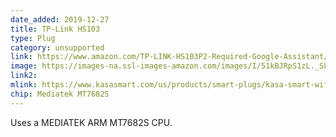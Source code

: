 ```yaml
---
date_added: 2019-12-27
title: TP-Link HS103
type: Plug
category: unsupported
link: https://www.amazon.com/TP-LINK-HS103P2-Required-Google-Assistant/dp/B07B8W2KHZ/
image: https://images-na.ssl-images-amazon.com/images/I/51kBJRpS1zL._SL1000_.jpg
link2: 
mlink: https://www.kasasmart.com/us/products/smart-plugs/kasa-smart-wifi-plug-lite-hs103p2
chip: Mediatek MT7682S
---
```

Uses a MEDIATEK ARM MT7682S CPU.
